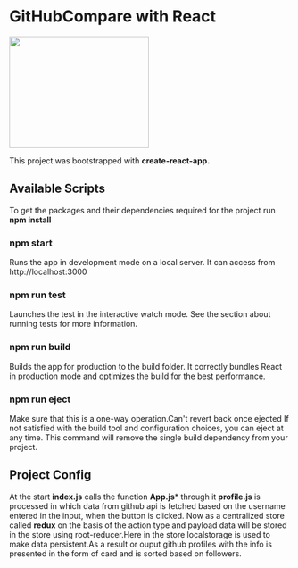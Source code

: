 # GitHubCompare with React

<img src="https://img-a.udemycdn.com/course/750x422/1362070_b9a1_2.jpg" height="200" width="250">

This project was bootstrapped with **create-react-app.**

## Available Scripts

To get the  packages and their dependencies required for the project run **npm install**

<h3>npm start</h3>

Runs the app in development mode on a local server.
It can access from http://localhost:3000

<h3>npm run test</h3>
Launches the test in the interactive watch mode.
See the section about running tests for more information.

<h3>npm run build</h3>

Builds the app for production to the build folder.
It correctly bundles React in production mode and optimizes the build for the best performance.

<h3>npm run eject</h3>

Make sure that this is a one-way operation.Can't revert back once ejected
If not satisfied with the build tool and configuration choices, you can eject at any time. This command will remove the single build dependency from your project.

## Project Config

At the start **index.js** calls the function **App.js*** through it **profile.js** is processed in which data from github api is fetched based on the username entered in the input,
when the button is clicked.
Now as a centralized store called **redux** on the basis of the action type and payload data will be stored in the store using root-reducer.Here in the store localstorage is used
to make data persistent.As a result or ouput github profiles with the info is presented in the form of card and is sorted based on followers.

